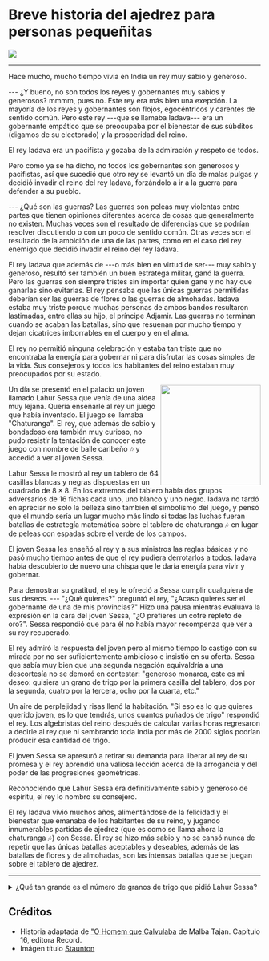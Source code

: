 # Breve historia del ajedrez para personas pequeñitas

![](https://www.houseofstaunton.com/media/catalog/product/cache/36ddcfecb9bcfbaa2afb93c161df3a15/m/e/mena102-poly-alt.jpg)

---

Hace mucho, mucho tiempo vivía en India un rey muy sabio y generoso.

--- ¿Y bueno, no son todos los reyes y gobernantes muy sabios y generosos?
mmmm, pues no. Este rey era más bien una exepción. La mayoría de los reyes y gobernantes son flojos, egocéntricos y carentes de sentido común. Pero este rey ---que se llamaba Iadava--- era un gobernante empático que se preocupaba por el bienestar de sus súbditos (digamos de su electorado) y la prosperidad del reino.

El rey Iadava era un pacifista y gozaba de la admiración y respeto de todos.

Pero como ya se ha dicho, no todos los gobernantes son generosos y pacifistas, así que sucedió que otro rey se levantó un día de malas pulgas y decidió invadir el reino del rey Iadava,  forzándolo a ir a la guerra para defender a su pueblo.

--- ¿Qué son las guerras?
Las guerras son peleas muy violentas entre partes que tienen opiniones diferentes acerca de cosas que generalmente no existen. Muchas veces son el resultado de diferencias que se podrían resolver discutiendo o con  un poco de sentido común. Otras veces son el resultado de la ambición de una de las partes, como en el caso del rey enemigo que decidió invadir el reino del rey Iadava.

El rey Iadava que además de ---o más bien en virtud de ser--- muy sabio y generoso, resultó ser también un buen estratega militar, ganó la guerra. Pero las guerras son siempre tristes sin importar quien gane y no hay que ganarlas sino evitarlas. El rey pensaba que las únicas guerras permitidas deberían ser las guerras de flores o las guerras de almohadas. Iadava estaba muy triste porque muchas personas de ambos bandos resultaron lastimadas, entre ellas su hijo, el príncipe Adjamir. Las guerras no terminan cuando se acaban las batallas, sino que resuenan por mucho tiempo y dejan cicatrices imborrables en el cuerpo y en el alma.

El rey no permitió ninguna celebración y estaba tan triste que no encontraba la energía para gobernar ni para disfrutar las cosas simples de la vida. Sus consejeros y todos los habitantes del reino estaban muy preocupados por su estado.


<img align="right" width="200" height="200" src="https://upload.wikimedia.org/wikipedia/commons/thumb/0/07/Lahur_Sessa_by_Thiago_Cruz.jpg/800px-Lahur_Sessa_by_Thiago_Cruz.jpg">
Un día se presentó en el palacio un joven llamado Lahur Sessa que venía de una aldea muy lejana. Quería enseñarle al rey un juego que había inventado. El juego se llamaba "Chaturanga". El rey, que además de sabio y bondadoso era también muy curioso, no pudo resistir la tentación de conocer este juego con nombre de baile caribeño 🎶 y  accedió a ver al joven Sessa.

Lahur Sessa le mostró al rey un tablero de $64$ casillas blancas y negras dispuestas en un cuadrado de $8\times 8$. En los extremos del tablero había dos grupos adversarios de $16$ fichas cada uno, uno blanco y uno negro. Iadava no tardó en apreciar no solo la belleza sino también el simbolismo del juego, y pensó que el mundo sería un lugar mucho más lindo si todas las luchas fueran batallas de estrategía matemática sobre el tablero de chaturanga 🎶 en lugar de peleas con espadas sobre el verde de los campos.

El joven Sessa les enseñó al rey y a sus ministros las reglas básicas y no pasó mucho tiempo antes de que el rey pudiera derrotarlos a todos. Iadava había descubierto de nuevo una chispa que le daría energía para vivir y gobernar.

Para demostrar su gratitud, el rey le ofreció a Sessa cumplir cualquiera de sus deseos.
--- "¿Qué quieres?" preguntó el rey, "¿Acaso quieres ser el gobernante de una de mis provincias?" Hizo una pausa mientras evaluava la expresión en la cara del joven Sessa, "¿O prefieres un cofre repleto de oro?".
Sessa respondió que para él no había mayor recompenza que ver a su rey recuperado.

El rey admiró la respuesta del joven pero al mismo tiempo lo castigó con su mirada por no ser suficientemente ambicioso e insistió en su oferta. Sessa que sabía muy bien que una segunda negación equivaldría a una descortesía no se demoró en contestar: "generoso monarca, este es mi deseo: quisiera un grano de trigo por la primera casilla del tablero, dos por la segunda, cuatro por la tercera, ocho por la cuarta, etc."

Un aire de perplejidad y risas llenó la habitación. "Si eso es lo que quieres querido joven, es lo que tendrás, unos cuantos puñados de trigo" respondió el rey. Los algebristas del reino después de calcular varias horas regresaron a decirle al rey que ni sembrando toda India por más de 2000 siglos podrían producir esa cantidad de trigo.

El joven Sessa se apresuró a retirar su demanda para liberar al rey de su promesa y el rey aprendió una valiosa lección acerca de la arrogancia y del poder de las progresiones geométricas.

Reconociendo que Lahur Sessa era definitivamente sabio y generoso de espíritu, el rey lo nombro su consejero.

El rey Iadava vivió muchos años, alimentándose de la felicidad y el bienestar que emanaba de los habitantes de su reino, y jugando innumerables partidas de ajedrez (que es como se llama ahora la chaturanga 🎶) con Sessa. El rey se hizo más sabio y no se cansó nunca de repetir que las únicas batallas aceptables y deseables, además de las batallas de flores y de almohadas, son las intensas batallas que se juegan sobre el tablero de ajedrez.

---
<details>

<summary>¿Qué tan grande es el número de granos de trigo que pidió Lahur Sessa?</summary>

$$s = 1 + 2 + 4 + \cdots + 2^{62} + 2^{63} = \sum_{k=0}^{63} 2^k$$

si multiplicamos por $2$ en ambos lados

$$2s =  2 + 4 + 8 + \cdots + 2^{63} + 2^{64}$$

y si ahora restamos la serie original $s$ en ambos lados, obtenemos el número de granos de trigo que Lahur Sessa pidió como recompenza.

$$s =  2^{64} - 1 = 18,446,744,073,709,551,615$$

Esta cantidad es más del doble del número estimado de granos de arena en la tierra.
</details>










## Créditos
* Historia adaptada de ["O Homem que Calvulaba](https://pt.wikipedia.org/wiki/O_Homem_que_Calculava) de Malba Tajan. Capítulo 16, editora Record.
* Imágen título [Staunton](https://www.houseofstaunton.com/the-isle-of-lewis-chess-pieces-35-king-21273.html)
